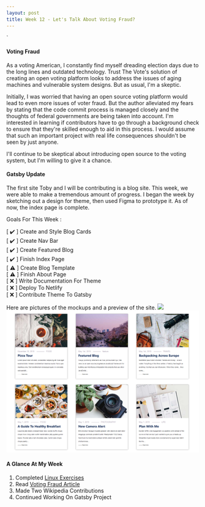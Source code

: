 ```yaml
---
layout: post
title: Week 12 - Let's Talk About Voting Fraud?
---
```

`

<!-- Read this article: https://opensource.com/article/19/9/voting-fraud-open-source-solution? and write your thoughts about it  -->
#### Voting Fraud
As a voting American, I constantly find myself dreading election days due to the long lines and outdated technology. Trust The Vote's solution of creating an open voting platform looks to address the issues of aging machines and vulnerable system designs. But as usual, I'm a skeptic.

Initially, I was worried that having an open source voting platform would lead to even more issues of voter fraud. But the author alleviated my fears by stating that the code commit process is managed closely and the thoughts of federal governments are being taken into account. I'm interested in learning if contributors have to go through a background check to ensure that they're skilled enough to aid in this process. I would assume that such an important project with real life consequences shouldn't be seen by just anyone.

I'll continue to be skeptical about introducing open source to the voting system, but I'm willing to give it a chance.

<!-- Continue to chronicle your progress on your project contributions. -->
#### Gatsby Update
The first site Toby and I will be contributing is a blog site. This week, we were able to make a tremendous amount of progress. I began the week by sketching out a design for theme, then used Figma to prototype it. As of now, the index page is complete.

Goals For This Week :

[ ✔️ ] Create and Style Blog Cards <br/>
[ ✔️ ] Create Nav Bar <br/>
[ ✔️ ] Create Featured Blog <br/>
[ ✔️ ] Finish Index Page <br/>
[ ⚠️ ] Create Blog Template <br/>
[ ⚠️ ] Finish About Page <br/>
[ ❌ ] Write Documentation For Theme <br/>
[ ❌ ] Deploy To Netlify <br/>
[ ❌ ] Contribute Theme To Gatsby <br/>

Here are pictures of the mockups and a preview of the site.
<img src="./images/blog-figma.png">
![Blog Cards Preview](https://raw.githubusercontent.com/hunter-college-ossd-fall-2019/giocare-weekly/gh-pages/_posts/images/blog-cards%20preview.PNG)


#### A Glance At My Week
1. Completed [Linux Exercises]
3. Read [Voting Fraud Article]
4. Made Two Wikipedia Contributions
5. Continued Working On Gatsby Project



<!-- L I N K S -->
[Linux Exercises]:http://www.compsci.hunter.cuny.edu/~sweiss/course_materials/csci395.86/slides/linux_command_tutorial_01.html#81

[Voting Fraud Article]:https://opensource.com/article/19/9/voting-fraud-open-source-solution?

